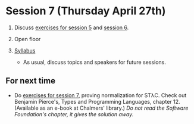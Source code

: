 # Session 7 (Thursday April 27th)

1. Discuss [exercises for session 5](/exercises/5/extypes.v) and [session 6](/exercises/6/ex6.v).

2. Open floor

3. [Syllabus](/syllabus.md)

   - As usual, discuss topics and speakers for future sessions.

## For next time

   - Do [exercises for session 7](/exercises/7/ex7.v), proving normalization for STλC.
     Check out Benjamin Pierce's, Types and Programming Languages, chapter 12. (Available as an e-book at Chalmers' library.)
     _Do not read the Software Foundation's chapter, it gives the solution away._
